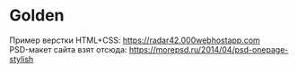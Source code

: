 # Golden
Пример верстки HTML+CSS: https://radar42.000webhostapp.com
<br>
PSD-макет сайта взят отсюда: https://morepsd.ru/2014/04/psd-onepage-stylish
